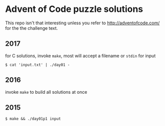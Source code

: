 # Advent of Code puzzle solutions
This repo isn't that interesting unless you refer to http://adventofcode.com/ for the the challenge text.

## 2017
for C solutions, invoke `make`, most will accept a filename or `stdin` for input

`$ cat 'input.txt' | ./day01 -`
## 2016
invoke `make` to build all solutions at once
## 2015
`$ make && ./day01p1 input`
